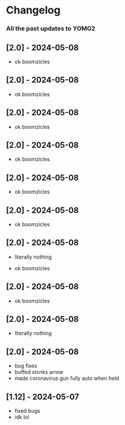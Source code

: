 # Changelog

### All the past updates to YOMG2

## [2.0] - 2024-05-08

- ok boomzicles

## [2.0] - 2024-05-08

- ok boomzicles

## [2.0] - 2024-05-08

- ok boomzicles

## [2.0] - 2024-05-08

- ok boomzicles

## [2.0] - 2024-05-08

- ok boomzicles

## [2.0] - 2024-05-08

- ok boomzicles

## [2.0] - 2024-05-08

- literally nothing

- ok boomzicles

## [2.0] - 2024-05-08

- ok boomzicles

## [2.0] - 2024-05-08

- literally nothing

## [2.0] - 2024-05-08

- bug fixes
- buffed stonks arrow
- made coronavirus gun fully auto when held

## [1.12] - 2024-05-07

- fixed bugs
- idk lol
